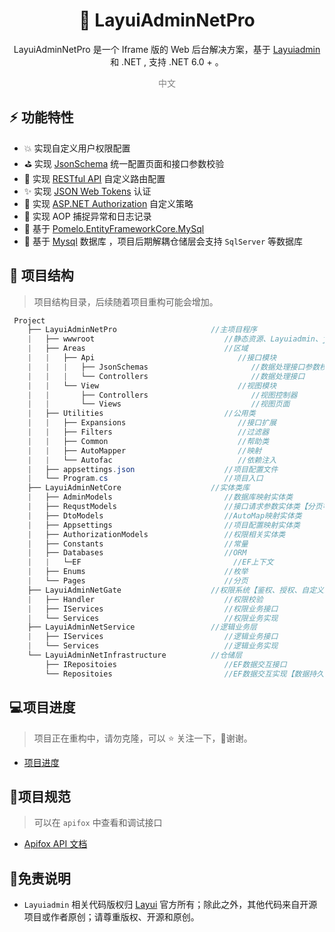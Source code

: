 <h1 align="center" >🐌 LayuiAdminNetPro </h1>  

<div align="center"> 
<p> LayuiAdminNetPro  是一个 Iframe  版的 Web 后台解决方案，基于 <a target="_blank" href="http://layui.org.cn/layuiadmin/index.html#get" >Layuiadmin</a> 和 .NET , 支持 .NET 6.0 + 。</p>
</div>




<div align="center" style="color:gray"> 
    中文 
</div>


## :zap: 功能特性
+ :boom: 实现自定义用户权限配置  
+ ⛳ 实现 [JsonSchema](https://www.newtonsoft.com/jsonschema) 统一配置页面和接口参数校验  
+ :palm_tree: 实现 [RESTful API](https://restfulapi.cn/) 自定义路由配置  
+ :sparkles: 实现 [JSON Web Tokens](https://jwt.io/) 认证  
+ :whale: 实现 [ASP.NET Authorization](https://learn.microsoft.com/zh-cn/aspnet/core/security/authorization/policies?view=aspnetcore-6.0) 自定义策略  
+ :pencil: 实现 AOP 捕捉异常和日志记录  
+ :beers: 基于 [Pomelo.EntityFrameworkCore.MySql](https://github.com/PomeloFoundation/Pomelo.EntityFrameworkCore.MySql)   
+ :newspaper: 基于 [Mysql](https://www.mysql.com/cn/) 数据库 ，项目后期解耦仓储层会支持 `SqlServer`  等数据库  

## 🔖 项目结构

> 项目结构目录，后续随着项目重构可能会增加。

```C#
 Project 
    ├── LayuiAdminNetPro                     //主项目程序
    |   ├── wwwroot                           	//静态资源、Layuiadmin、js资源等  
    |   ├── Areas                           	//区域    
    |   |   ├── Api                                //接口模块
    |   |   |   ├── JsonSchemas                       //数据处理接口参数校验
    |   |   |   └── Controllers                       //数据处理接口                   
    |   |   └── View                               //视图模块   
    |   |       ├── Controllers                       //视图控制器
    |   |       └── Views                             //视图页面
    |   ├── Utilities                         	//公用类
    |   |   ├── Expansions                         //接口扩展
    |   |   ├── Filters                            //过滤器
    |   |   ├── Common                             //帮助类
    |   |   ├── AutoMapper                         //映射
    |   |   └── Autofac                            //依赖注入
    |   ├── appsettings.json                    //项目配置文件
    |   └── Program.cs                          //项目入口    
    ├── LayuiAdminNetCore                    //实体类库
    |   ├── AdminModels                         //数据库映射实体类
    |   ├── RequstModels                        //接口请求参数实体类【分页等】
    |   ├── DtoModels                           //AutoMap映射实体类
    |   ├── Appsettings                       	//项目配置映射实体类
    |   ├── AuthorizationModels               	//权限相关实体类
    |   ├── Constants                         	//常量
    |   ├── Databases                           //ORM
    |   |   └─EF                                  //EF上下文
    |   ├── Enums                               //枚举
    |   └── Pages                               //分页
    ├── LayuiAdminNetGate                    //权限系统【鉴权、授权、自定义策略扩展】
    |   ├── Handler                             //权限校验
    |   ├── IServices                           //权限业务接口
    |   └── Services                            //权限业务实现
    ├── LayuiAdminNetService                 //逻辑业务层
    |   ├── IServices                        	//逻辑业务接口
    |   └── Services                         	//逻辑业务实现
    └── LayuiAdminNetInfrastructure          //仓储层
        ├── IRepositoies                        //EF数据交互接口
        └── Repositoies                         //EF数据交互实现【数据持久化】
```

## 💻项目进度

> 项目正在重构中，请勿克隆，可以 :star: 关注一下，:pray:谢谢。

+  [项目进度](./README_SCHEDULE.md)

## 📄项目规范

> 可以在 `apifox` 中查看和调试接口

+  [Apifox API 文档](https://apifox.com/apidoc/shared-a1ef2dce-1084-4da5-8bdb-18aaec8dd93a)

## :rainbow:免责说明

+ `Layuiadmin`  相关代码版权归 [Layui](https://www.ilayuis.com/) 官方所有；除此之外，其他代码来自开源项目或作者原创；请尊重版权、开源和原创。
